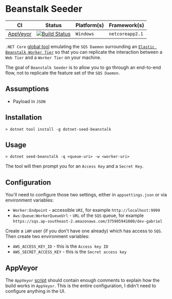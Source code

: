 # Beanstalk Seeder

| CI | Status | Platform(s) | Framework(s) |
| --- | --- | --- | --- |
| [AppVeyor][app-veyor] | [![Build Status][app-veyor-shield]][app-veyor] | `Windows` | `netcoreapp2.1` |

`.NET Core` [global tool][dotnet-global-tools] emulating the `SQS Daemon` surrounding an [`Elastic Beanstalk Worker Tier`][worker-tier] so that you can replicate the interaction between a `Web Tier` and a `Worker Tier` on your machine.

The goal of `Beanstalk Seeder` is to allow you to go through an end-to-end flow, not to replicate the feature set of the `SQS Daemon`.

## Assumptions

- Payload in `JSON`

## Installation

```posh
> dotnet tool install -g dotnet-seed-beanstalk
```

## Usage

```posh
> dotnet seed-beanstalk -q <queue-uri> -w <worker-uri>
```

The tool will then prompt you for an `Access Key` and a `Secret Key`.

## Configuration

You'll need to configure those two settings, either in `appsettings.json` or via environment variables:

- `Worker:Endpoint` - accessible `URI`, for example `http://localhost:9999`
- `Aws:Queue:WorkerQueueUrl` - `URL` of the `SQS` queue, for example `https://sqs.ap-southeast-2.amazonaws.com/375985941080/dev-gabriel`

Create a `iAM` user (if you don't have one already) which has access to `SQS`. Then create two environment variables:

- `AWS_ACCESS_KEY_ID` - this is the `Access key ID`
- `AWS_SECRET_ACCESS_KEY` - this is the `Secret access key`

## AppVeyor

The `AppVeyor` [script][app-veyor-yml] should contain enough comments to explain how the build works in `AppVeyor`. This is the entire configuration, I didn't need to configure anything in the UI.

[worker-tier]: http://docs.aws.amazon.com/elasticbeanstalk/latest/dg/using-features-managing-env-tiers.html
[available-regions]: http://docs.aws.amazon.com/AWSEC2/latest/UserGuide/using-regions-availability-zones.html#concepts-available-regions
[app-veyor-yml]: appveyor.yml
[app-veyor]: https://ci.appveyor.com/project/GabrielWeyer/beanstalk-seeder
[app-veyor-shield]: https://ci.appveyor.com/api/projects/status/github/gabrielweyer/beanstalk-seeder?branch=master&svg=true
[dotnet-global-tools]: https://docs.microsoft.com/en-us/dotnet/core/tools/global-tools
